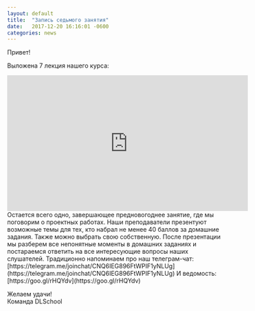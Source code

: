 ```yaml
---
layout: default
title:  "Запись седьмого занятия"
date:   2017-12-20 16:16:01 -0600
categories: news
---
```

Привет!  
  
Выложена 7 лекция нашего курса: 
<center><div class="video-container"><iframe width="560" height="315" src="https://www.youtube.com/embed/K0Kc1lxYH44" frameborder="0" gesture="media" allow="encrypted-media" allowfullscreen></iframe></div></center>    
Остается всего одно, завершающее предновогоднее занятие, где мы поговорим о проектных работах. Наши преподаватели презентуют возможные темы для тех, кто набрал не менее 40 баллов за домашние задания. Также можно выбрать свою собственную.
После презентации мы разберем все непонятные моменты в домашних заданиях и постараемся ответить на все интересующие вопросы наших слушателей.
Традиционно напоминаем про наш  
телеграм-чат:[https://telegram.me/joinchat/CNQ6IEG896FtWPIF1yNLUg](https://telegram.me/joinchat/CNQ6IEG896FtWPIF1yNLUg)  
И ведомость: [https://goo.gl/rHQYdv](https://goo.gl/rHQYdv)  
  
Желаем удачи!  
Команда DLSchool  

